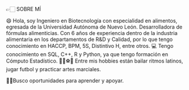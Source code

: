 👉🏻 SOBRE MÍ 

😄 Hola, soy Ingeniero en Biotecnología con especialidad en alimentos, egresada de la Universidad Autónoma de Nuevo León.
Desarrolladora de fórmulas alimenticias. Con 6 años de experiencia dentro de la industria alimentaria en los departamentos de R&D y Calidad, por lo que tengo 
conocimiento en HACCP, BPM, 5S, Distintivo H, entre otros.
💻 Tengo conocimiento en SQL, C++, R y Python, ya que tengo formación en Cómputo Estadístico.
💃🏻⚽🥋 Entre mis hobbies están bailar ritmos latinos, jugar futbol y practicar artes marciales.

💫🍀Busco oportunidades para aprender y apoyar. 




